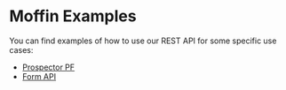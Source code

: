 # Moffin Examples

You can find examples of how to use our REST API for some specific use cases:
* [Prospector PF](request-prospector-pf/)
* [Form API](request-forms/)
